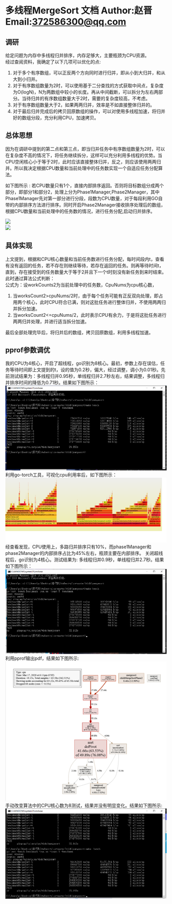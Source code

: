 # 多线程MergeSort 文档    Author:赵晋 Email:372586300@qq.com  
## 调研
给定问题为内存中多线程归并排序，内存足够大，主要瓶颈为CPU资源。   
经过查阅资料，我确定了以下几项可以优化的点:   
1. 对于多个有序数组，可以正反两个方向同时进行归并，即从小到大归并，和从大到小归并。   
2. 对于有序数组数量为2时，可以使用基于二分查找的方式获取中间点，复杂度为O(logN)，N为两数组中较小的长度。再从中间截断，可以拆分为左右两部分。当待归并的有序数组数量大于2时，需要的复杂度较高，不考虑。
3. 对于有序数组数量大于2，如果两两归并，效率是不如直接整体归并的。
4. 对于最后归并完成后的拷贝回原数组的操作，可以对使用多线程加速，将归并好的数组分段，充分利用CPU，加速拷贝。  
## 总体思想  
因为在调研中提到的第二点和第三点，即当归并任务中有序数组数量为2时，可以在复杂度不高的情况下，将任务继续拆分，这样可以充分利用多线程的优势。当CPU空闲核心小于等于2时，此时应该直接整体归并，反之，则应该使用两两归并。所以我决定根据CPU数量和当前处理中的任务数实现一个自适应任务分配算法。  

如下图所示 : 若CPU数量只有1个，直接内部排序返回。否则将目标数组分成两个部分，即部分1和部分2，处理上分为Phase1Manager,Phase2Manager，其中Phase1Manager先对第一部分进行分段，段数为CPU数量，对于每段利用GO自带的内部排序方法进行排序。同时开启Phase2Manager接收排序处理后的数组，根据CPU数量和当前处理中的任务数的情况，进行任务分配,启动归并排序。

![](https://github.com/zj40n/zuoye/blob/master/images/Adjust1.png/phase1.jpg)   
![](https://github.com/zj40n/zuoye/blob/master/images/Adjust1.png/phase2.jpg)   
## 具体实现   

上文提到，根据和CPU核心数量和当前任务数进行任务分配，每时间段内t，查看有没有返回的任务，若不存在则继续等待，若存在返回的任务。则再等待时间t，直到，存在接受到的任务数量大于等于2并且下一个t时刻没有新任务到来时结束。此时通过算法公式判断：   
公式为：设workCounts2为当前处理中的任务数，CpuNums为cpu核心数，  
1. 当worksCount2>cpuNums/2时，由于每个任务可能有正反双向处理，即占用两个核心，此时CPU符合已满，则对这批任务进行整体归并，不使用两两归并拆分加速。
2. 当worksCount2<=cpuNums/2，此时表示CPU有余力，于是将这批任务进行两两归并处理，并进行适当拆分加速。    

最后全部处理完毕后，将归并后的数组，拷贝回原数组，利用多线程加速。
## pprof参数调优
我的CPU为4核心，开启了超线程，go识别为8核心。最初，参数上存在误估，任务等待时间即上文提到的t，设的值为0.2秒，偏大，经过调整，调小为0.01秒。先前测试结果为：多线程归并0.95秒，单线程归并2.7秒左右，结果调整，多线程归并排序时间的降低为0.71秒。结果如下图所示：   
![](https://github.com/zj40n/zuoye/blob/master/images/Adjust2.png)   利用go-torch工具，可视化cpu利用率后，如下图所示：
![](https://github.com/zj40n/zuoye/blob/master/images/FlameGraph1.png)    
经查看发现，CPU使用上，多路归并排序只有10%，而phase1Manager和phase2Manager的内部排序占比为45%左右，瓶颈主要在内部排序。
关闭超线程后，go识别为4核心。测试结果为:   多线程归并0.9秒，单线程归并2.7秒。结果如下图所示：   
![](https://github.com/zj40n/zuoye/blob/master/images/Adjust3.png) 
利用pprof输出pdf，结果如下图所示:
![](https://github.com/zj40n/zuoye/blob/master/images/pdf1.png)  
手动改变算法中的CPU核心数为8测试，结果并没有明显变化。结果如下图所示:
![](https://github.com/zj40n/zuoye/blob/master/images/Adjust4.png)
